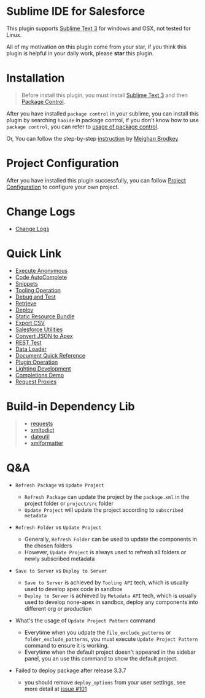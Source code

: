# Sublime IDE for Salesforce
This plugin supports [Sublime Text 3](http://www.sublimetext.com/3) for windows and OSX, not tested for Linux.

All of my motivation on this plugin come from your star, if you think this plugin is helpful in your daily work, please **star** this plugin.

# Installation

> Before install this plugin, you must install [Sublime Text 3](http://www.sublimetext.com/3) and then [Package Control](https://packagecontrol.io/installation).

After you have installed ``package control`` in your sublime, you can install this plugin by searching ``haoide`` in package control, if you don't know how to use ``package control``, you can refer to [usage of package control](https://packagecontrol.io/docs/usage).

Or, You can follow the step-by-step [instruction](https://meighanrockssf.wordpress.com/portfolio/install-haoide/) by [Meighan Brodkey](https://twitter.com/meighansf)

# Project Configuration
After you have installed this plugin successfully, you can follow <a href="/docs/project.md" target="_blank">Project Configuration</a> to configure your own project.

# Change Logs
+ <a href="https://github.com/xjsender/haoide/blob/master/HISTORY.rst" target="_blank">Change Logs</a>

# Quick Link
* <a href="/docs/debug.md" target="_blank">Execute Anonymous</a>
* <a href="/docs/completion.md" target="_blank">Code AutoComplete</a>
* <a href="/docs/snippets.md" target="_blank">Snippets</a>
* <a href="/docs/tooling.md" target="_blank">Tooling Operation</a>
* <a href="/docs/debug.md" target="_blank">Debug and Test</a>
* <a href="/docs/retrieve.md" target="_blank">Retrieve</a>
* <a href="/docs/deploy.md" target="_blank">Deploy</a>
* <a href="/docs/staticresource.md" target="_blank">Static Resource Bundle</a>
* <a href="/docs/export.md" target="_blank">Export CSV</a>
* <a href="/docs/utilities.md" target="_blank">Salesforce Utilities</a>
* <a href="/docs/json2apex.md" target="_blank">Convert JSON to Apex</a>
* <a href="/docs/rest.md" target="_blank">REST Test</a>
* <a href="/docs/dataloader.md" target="_blank">Data Loader</a>
* <a href="/docs/document.md" target="_blank">Document Quick Reference</a>
* <a href="/docs/plugin.md" target="_blank">Plugin Operation</a>
* <a href="https://github.com/xjsender/SublimeApexScreenshot/raw/master/LightingDevelopment.gif" target="_blank">Lighting Development</a>
* <a href="https://raw.githubusercontent.com/xjsender/SublimeApexScreenshot/master/Completions.gif" target="_blank">Completions Demo</a>
* <a href="http://docs.python-requests.org/en/latest/user/advanced/#proxies" target="_blank">Request Proxies</a>

# Build-in Dependency Lib
  > - [requests](https://github.com/kennethreitz/requests)
  > - [xmltodict](https://github.com/martinblech/xmltodict)
  > - [dateutil](http://labix.org/python-dateutil/)
  > - [xmlformatter](https://pypi.python.org/pypi/xmlformatter/)

# Q&A
+ ``Refresh Package`` vs ``Update Project``
    * ``Refresh Package`` can update the project by the ``package.xml`` in the project folder or ``project/src`` folder
    * ``Update Project`` will update the project according to ``subscribed metadata``

+ ``Refresh Folder`` vs ``Update Project``
    * Generally, ``Refresh Folder`` can be used to update the components in the chosen folders
    * However, ``Update Project`` is always used to refresh all folders or newly subscribed metadata

+ ``Save to Server`` vs ``Deploy to Server``
    * ``Save to Server`` is achieved by ``Tooling API`` tech, which is usually used to develop apex code in sandbox
    * ``Deploy to Server`` is achieved by ``Metadata API`` tech, which is usually used to develop none-apex in sandbox, deploy any components into different org or production

+ What's the usage of ``Update Project Pattern`` command
    * Everytime when you udpate the ``file_exclude_patterns`` or ``folder_exclude_patterns``, you must execute ``Update Project Pattern`` command to ensure it is working.
    * Everytime when the default project doesn't appeared in the sidebar panel, you an use this command to show the default project.

+ Failed to deploy package after release 3.3.7
  * you should remove ``deploy_options`` from your user settings, see more detail at [issue #101](https://github.com/xjsender/haoide/issues/101)
